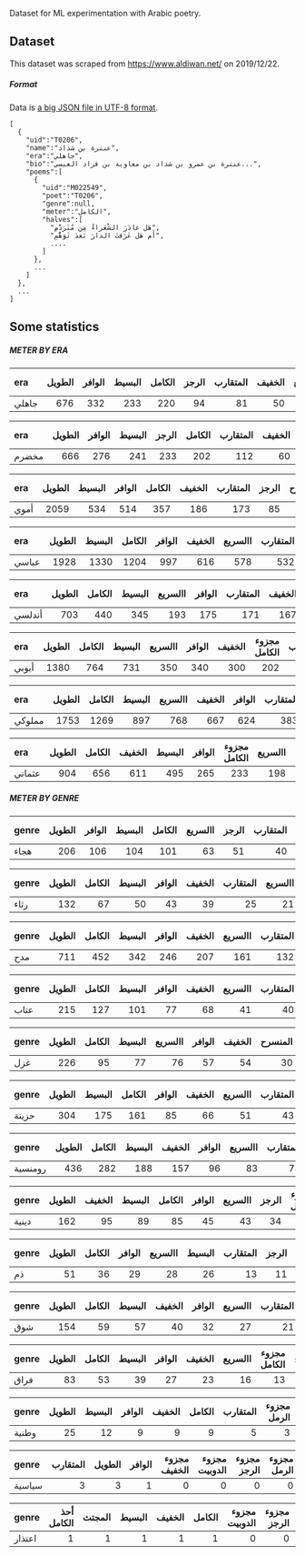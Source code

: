 Dataset for ML experimentation with Arabic poetry.

## Dataset
This dataset was scraped from https://www.aldiwan.net/ on 2019/12/22.

##### Format
Data is [a big JSON file in UTF-8 format](https://github.com/MGhareeb32/gan-tara/blob/master/data/aldiwan.json).
```
[
  {
    "uid":"T0206",
    "name":"عنترة بن شداد",
    "era":"جاهلي",
    "bio":"عنترة بن عمرو بن شداد بن معاوية بن قراد العبسي...",
    "poems":[
      {
        "uid":"M022549",
        "poet":"T0206",
        "genre":null,
        "meter":"الكامل",
        "halves":[
          "هَل غادَرَ الشُعَراءُ مِن مُتَرَدَّمِ",
          "أَم هَل عَرَفتَ الدارَ بَعدَ تَوَهُّمِ",
          ....
        ]
      },
      ...
    ]
  },
  ...
]
```

## Some statistics
##### METER BY ERA

| era   |   الطويل |   الوافر |   البسيط |   الكامل |   الرجز |   المتقارب |   الخفيف |   االسريع |   الرمل |   المنسرح |   مجزوء الكامل |   أحذ الكامل |   الهزج |   المديد |   مجزوء الرمل |   مجزوء البسيط |   مجزوء الرجز |   مشطور الرجز |   مخلع البسيط |   مجزوء الوافر |   مجزوء الطويل |   مجزوء المتدارك |   منهوك المنسرح |   منهوك الرجز |   مخلع الكامل |   مجزوء موشح |   مجزوء المجتث |   مجزوء المتقارب |   المجتث |   الدوبيت |   مجزوء الدوبيت |   مجزوء الخفيف |   مجزوء االسريع |   الكان كان |   المواليا |   المتدارك |   المقتضب |   المضارع |   موشح |
|:------|---------:|---------:|---------:|---------:|--------:|-----------:|---------:|----------:|--------:|----------:|---------------:|-------------:|--------:|---------:|--------------:|---------------:|--------------:|--------------:|--------------:|---------------:|---------------:|-----------------:|----------------:|--------------:|--------------:|-------------:|---------------:|-----------------:|---------:|----------:|----------------:|---------------:|----------------:|------------:|-----------:|-----------:|----------:|----------:|-------:|
| جاهلي |      676 |      332 |      233 |      220 |      94 |         81 |       50 |        37 |      32 |        30 |             27 |           12 |       8 |        8 |             5 |              5 |             5 |             2 |             2 |              1 |              1 |                0 |               0 |             0 |             0 |            0 |              0 |                0 |        0 |         0 |               0 |              0 |               0 |           0 |          0 |          0 |         0 |         0 |      0 |

| era   |   الطويل |   الوافر |   البسيط |   الرجز |   الكامل |   المتقارب |   الخفيف |   مجزوء الكامل |   االسريع |   المنسرح |   الرمل |   أحذ الكامل |   مجزوء الرمل |   الهزج |   مخلع البسيط |   مجزوء الوافر |   مجزوء الرجز |   مجزوء البسيط |   المديد |   منهوك المنسرح |   مجزوء الخفيف |   مجزوء المتدارك |   منهوك الرجز |   مشطور الرجز |   مخلع الكامل |   مجزوء موشح |   مجزوء المجتث |   مجزوء المتقارب |   المجتث |   الدوبيت |   مجزوء الطويل |   مجزوء الدوبيت |   مجزوء االسريع |   الكان كان |   المواليا |   المتدارك |   المقتضب |   المضارع |   موشح |
|:------|---------:|---------:|---------:|--------:|---------:|-----------:|---------:|---------------:|----------:|----------:|--------:|-------------:|--------------:|--------:|--------------:|---------------:|--------------:|---------------:|---------:|----------------:|---------------:|-----------------:|--------------:|--------------:|--------------:|-------------:|---------------:|-----------------:|---------:|----------:|---------------:|----------------:|----------------:|------------:|-----------:|-----------:|----------:|----------:|-------:|
| مخضرم |      666 |      276 |      241 |     233 |      202 |        112 |       60 |             33 |        33 |        30 |      26 |            8 |             7 |       7 |             6 |              6 |             6 |              5 |        4 |               1 |              1 |                0 |             0 |             0 |             0 |            0 |              0 |                0 |        0 |         0 |              0 |               0 |               0 |           0 |          0 |          0 |         0 |         0 |      0 |

| era   |   الطويل |   البسيط |   الوافر |   الكامل |   الخفيف |   المتقارب |   الرجز |   المنسرح |   مجزوء الكامل |   االسريع |   الرمل |   مجزوء الوافر |   أحذ الكامل |   مجزوء الرمل |   المديد |   مجزوء الخفيف |   الهزج |   مجزوء الرجز |   مخلع البسيط |   مجزوء الطويل |   مشطور الرجز |   مجزوء االسريع |   مجزوء المجتث |   منهوك المنسرح |   منهوك الرجز |   مخلع الكامل |   المقتضب |   مجزوء موشح |   الدوبيت |   مجزوء المتقارب |   مجزوء البسيط |   مجزوء المتدارك |   الكان كان |   المضارع |   المجتث |   المواليا |   مجزوء الدوبيت |   المتدارك |   موشح |
|:------|---------:|---------:|---------:|---------:|---------:|-----------:|--------:|----------:|---------------:|----------:|--------:|---------------:|-------------:|--------------:|---------:|---------------:|--------:|--------------:|--------------:|---------------:|--------------:|----------------:|---------------:|----------------:|--------------:|--------------:|----------:|-------------:|----------:|-----------------:|---------------:|-----------------:|------------:|----------:|---------:|-----------:|----------------:|-----------:|-------:|
| أموي  |     2059 |      534 |      514 |      357 |      186 |        173 |      85 |        62 |             46 |        26 |      25 |             20 |           19 |            18 |       13 |             11 |       9 |             6 |             2 |              2 |             1 |               0 |              0 |               0 |             0 |             0 |         0 |            0 |         0 |                0 |              0 |                0 |           0 |         0 |        0 |          0 |               0 |          0 |      0 |

| era   |   الطويل |   البسيط |   الكامل |   الوافر |   الخفيف |   االسريع |   المتقارب |   المنسرح |   مجزوء الكامل |   الرجز |   مجزوء الرمل |   الرمل |   مخلع البسيط |   المجتث |   مجزوء الرجز |   مجزوء البسيط |   الهزج |   المديد |   مجزوء الخفيف |   مجزوء الوافر |   أحذ الكامل |   مشطور الرجز |   مجزوء المتقارب |   منهوك المنسرح |   المقتضب |   المضارع |   مجزوء االسريع |   مجزوء الطويل |   منهوك الرجز |   الدوبيت |   مجزوء موشح |   مخلع الكامل |   مجزوء المجتث |   الكان كان |   المواليا |   مجزوء المتدارك |   المتدارك |   مجزوء الدوبيت |   موشح |
|:------|---------:|---------:|---------:|---------:|---------:|----------:|-----------:|----------:|---------------:|--------:|--------------:|--------:|--------------:|---------:|--------------:|---------------:|--------:|---------:|---------------:|---------------:|-------------:|--------------:|-----------------:|----------------:|----------:|----------:|----------------:|---------------:|--------------:|----------:|-------------:|--------------:|---------------:|------------:|-----------:|-----------------:|-----------:|----------------:|-------:|
| عباسي |     1928 |     1330 |     1204 |      997 |      616 |       578 |        532 |       342 |            313 |     232 |           140 |      99 |            90 |       90 |            77 |             74 |      68 |       54 |             49 |             37 |           31 |            13 |               11 |               4 |         2 |         2 |               1 |              1 |             1 |         1 |            0 |             0 |              0 |           0 |          0 |                0 |          0 |               0 |      0 |

| era    |   الطويل |   الكامل |   البسيط |   االسريع |   الوافر |   المتقارب |   الخفيف |   مجزوء الكامل |   المنسرح |   الرمل |   الرجز |   مجزوء الرجز |   أحذ الكامل |   المجتث |   مجزوء الرمل |   مخلع البسيط |   المديد |   مجزوء الخفيف |   مجزوء البسيط |   مجزوء الوافر |   مشطور الرجز |   موشح |   الهزج |   المتدارك |   مجزوء المجتث |   المضارع |   المقتضب |   مخلع الكامل |   مجزوء موشح |   منهوك المنسرح |   منهوك الرجز |   المواليا |   مجزوء االسريع |   مجزوء الدوبيت |   مجزوء المتقارب |   مجزوء المتدارك |   الدوبيت |   الكان كان |   مجزوء الطويل |
|:-------|---------:|---------:|---------:|----------:|---------:|-----------:|---------:|---------------:|----------:|--------:|--------:|--------------:|-------------:|---------:|--------------:|--------------:|---------:|---------------:|---------------:|---------------:|--------------:|-------:|--------:|-----------:|---------------:|----------:|----------:|--------------:|-------------:|----------------:|--------------:|-----------:|----------------:|----------------:|-----------------:|-----------------:|----------:|------------:|---------------:|
| أندلسي |      703 |      440 |      345 |       193 |      175 |        171 |      167 |            119 |        66 |      51 |      48 |            44 |           43 |       43 |            37 |            27 |       16 |             12 |              9 |              9 |             5 |      5 |       3 |          2 |              1 |         1 |         1 |             1 |            0 |               0 |             0 |          0 |               0 |               0 |                0 |                0 |         0 |           0 |              0 |

| era   |   الطويل |   الكامل |   البسيط |   االسريع |   الوافر |   الخفيف |   مجزوء الكامل |   المتقارب |   المنسرح |   الرجز |   الرمل |   مجزوء الرجز |   أحذ الكامل |   مخلع البسيط |   المجتث |   مجزوء الرمل |   موشح |   الهزج |   مجزوء الخفيف |   المديد |   الدوبيت |   مجزوء الوافر |   مجزوء البسيط |   المتدارك |   مجزوء الطويل |   منهوك المنسرح |   مجزوء االسريع |   مجزوء المتقارب |   مخلع الكامل |   مجزوء الدوبيت |   المضارع |   المواليا |   مجزوء موشح |   المقتضب |   منهوك الرجز |   مجزوء المتدارك |   مجزوء المجتث |   الكان كان |   مشطور الرجز |
|:------|---------:|---------:|---------:|----------:|---------:|---------:|---------------:|-----------:|----------:|--------:|--------:|--------------:|-------------:|--------------:|---------:|--------------:|-------:|--------:|---------------:|---------:|----------:|---------------:|---------------:|-----------:|---------------:|----------------:|----------------:|-----------------:|--------------:|----------------:|----------:|-----------:|-------------:|----------:|--------------:|-----------------:|---------------:|------------:|--------------:|
| أيوبي |     1380 |      764 |      731 |       350 |      340 |      300 |            202 |        200 |       114 |     107 |      97 |            79 |           75 |            70 |       65 |            52 |     46 |      40 |             35 |       34 |        31 |             16 |             14 |         11 |              7 |               3 |               3 |                3 |             2 |               2 |         1 |          1 |            1 |         1 |             1 |                0 |              0 |           0 |             0 |

| era    |   الطويل |   الكامل |   البسيط |   االسريع |   الخفيف |   الوافر |   المتقارب |   مجزوء الكامل |   مجزوء الرمل |   المنسرح |   المجتث |   مجزوء الرجز |   مخلع البسيط |   الرمل |   الرجز |   أحذ الكامل |   مجزوء الخفيف |   الدوبيت |   المديد |   الهزج |   مجزوء الوافر |   موشح |   مجزوء البسيط |   مجزوء المتقارب |   مجزوء الدوبيت |   المتدارك |   المواليا |   الكان كان |   مجزوء المتدارك |   مجزوء االسريع |   المضارع |   منهوك الرجز |   المقتضب |   مجزوء المجتث |   مجزوء الطويل |   مجزوء موشح |   مخلع الكامل |   مشطور الرجز |   منهوك المنسرح |
|:-------|---------:|---------:|---------:|----------:|---------:|---------:|-----------:|---------------:|--------------:|----------:|---------:|--------------:|--------------:|--------:|--------:|-------------:|---------------:|----------:|---------:|--------:|---------------:|-------:|---------------:|-----------------:|----------------:|-----------:|-----------:|------------:|-----------------:|----------------:|----------:|--------------:|----------:|---------------:|---------------:|-------------:|--------------:|--------------:|----------------:|
| مملوكي |     1753 |     1269 |      897 |       768 |      667 |      624 |        383 |            298 |           240 |       221 |      218 |           202 |           178 |     173 |     152 |           83 |             68 |        46 |       37 |      36 |             35 |     15 |             15 |                9 |               8 |          8 |          3 |           3 |                2 |               2 |         2 |             2 |         2 |              1 |              0 |            0 |             0 |             0 |               0 |

| era    |   الطويل |   الكامل |   الخفيف |   البسيط |   الوافر |   مجزوء الكامل |   االسريع |   المواليا |   الرمل |   موشح |   المنسرح |   المتقارب |   مجزوء الرمل |   مجزوء الرجز |   المجتث |   الرجز |   مخلع البسيط |   المديد |   مجزوء الوافر |   الدوبيت |   مجزوء الخفيف |   أحذ الكامل |   مجزوء موشح |   الهزج |   مجزوء البسيط |   المتدارك |   مجزوء المتقارب |   الكان كان |   مجزوء الدوبيت |   مجزوء االسريع |   مخلع الكامل |   مشطور الرجز |   منهوك الرجز |   منهوك المنسرح |   مجزوء الطويل |   مجزوء المتدارك |   المقتضب |   المضارع |   مجزوء المجتث |
|:-------|---------:|---------:|---------:|---------:|---------:|---------------:|----------:|-----------:|--------:|-------:|----------:|-----------:|--------------:|--------------:|---------:|--------:|--------------:|---------:|---------------:|----------:|---------------:|-------------:|-------------:|--------:|---------------:|-----------:|-----------------:|------------:|----------------:|----------------:|--------------:|--------------:|--------------:|----------------:|---------------:|-----------------:|----------:|----------:|---------------:|
| عثماني |      904 |      656 |      611 |      495 |      265 |            233 |       198 |        183 |     166 |    121 |       102 |         98 |            97 |            80 |       69 |      63 |            60 |       38 |             25 |        25 |             20 |           18 |           13 |      12 |              5 |          5 |                3 |           1 |               1 |               1 |             1 |             1 |             1 |               1 |              0 |                0 |         0 |         0 |              0 |

##### METER BY GENRE

| genre   |   الطويل |   الوافر |   البسيط |   الكامل |   االسريع |   الرجز |   المتقارب |   الخفيف |   الرمل |   مجزوء الرجز |   مجزوء الرمل |   المنسرح |   مخلع البسيط |   مجزوء الكامل |   المجتث |   مجزوء الخفيف |   أحذ الكامل |   المديد |   مجزوء الوافر |   موشح |   مجزوء البسيط |   الهزج |   مخلع الكامل |   الدوبيت |   مجزوء موشح |   الكان كان |   المضارع |   مجزوء الطويل |   المتدارك |   مجزوء المتقارب |   مجزوء المجتث |   مجزوء الدوبيت |   مجزوء االسريع |   المقتضب |   مشطور الرجز |   منهوك الرجز |   منهوك المنسرح |   المواليا |
|:--------|---------:|---------:|---------:|---------:|----------:|--------:|-----------:|---------:|--------:|--------------:|--------------:|----------:|--------------:|---------------:|---------:|---------------:|-------------:|---------:|---------------:|-------:|---------------:|--------:|--------------:|----------:|-------------:|------------:|----------:|---------------:|-----------:|-----------------:|---------------:|----------------:|----------------:|----------:|--------------:|--------------:|----------------:|-----------:|
| هجاء    |      206 |      106 |      104 |      101 |        63 |      51 |         40 |       39 |      23 |            21 |            20 |        16 |            16 |             16 |       11 |              8 |            6 |        6 |              5 |      2 |              2 |       1 |             1 |         1 |            1 |           1 |         1 |              0 |          0 |                0 |              0 |               0 |               0 |         0 |             0 |             0 |               0 |          0 |

| genre   |   الطويل |   الكامل |   البسيط |   الوافر |   الخفيف |   المتقارب |   االسريع |   مجزوء الكامل |   مجزوء الرجز |   المنسرح |   مخلع البسيط |   الرمل |   مجزوء الرمل |   الرجز |   الهزج |   أحذ الكامل |   المجتث |   مجزوء الخفيف |   المديد |   مجزوء الوافر |   مجزوء البسيط |   الدوبيت |   المقتضب |   مجزوء المجتث |   منهوك المنسرح |   منهوك الرجز |   مشطور الرجز |   مخلع الكامل |   مجزوء موشح |   الكان كان |   مجزوء المتقارب |   المواليا |   مجزوء الطويل |   المتدارك |   مجزوء الدوبيت |   مجزوء االسريع |   المضارع |   موشح |
|:--------|---------:|---------:|---------:|---------:|---------:|-----------:|----------:|---------------:|--------------:|----------:|--------------:|--------:|--------------:|--------:|--------:|-------------:|---------:|---------------:|---------:|---------------:|---------------:|----------:|----------:|---------------:|----------------:|--------------:|--------------:|--------------:|-------------:|------------:|-----------------:|-----------:|---------------:|-----------:|----------------:|----------------:|----------:|-------:|
| رثاء    |      132 |       67 |       50 |       43 |       39 |         25 |        21 |             17 |             9 |         8 |             8 |       7 |             7 |       5 |       4 |            4 |        4 |              3 |        2 |              2 |              1 |         1 |         0 |              0 |               0 |             0 |             0 |             0 |            0 |           0 |                0 |          0 |              0 |          0 |               0 |               0 |         0 |      0 |

| genre   |   الطويل |   الكامل |   البسيط |   الوافر |   الخفيف |   االسريع |   المتقارب |   مجزوء الكامل |   الرجز |   المنسرح |   مجزوء الرمل |   مجزوء الرجز |   الرمل |   المجتث |   مخلع البسيط |   الهزج |   أحذ الكامل |   المديد |   موشح |   مجزوء الوافر |   مجزوء الخفيف |   مجزوء البسيط |   المتدارك |   مشطور الرجز |   مجزوء االسريع |   مجزوء الدوبيت |   الدوبيت |   مجزوء المتقارب |   منهوك الرجز |   المواليا |   مجزوء المجتث |   مجزوء موشح |   المقتضب |   مخلع الكامل |   مجزوء الطويل |   المضارع |   منهوك المنسرح |   الكان كان |
|:--------|---------:|---------:|---------:|---------:|---------:|----------:|-----------:|---------------:|--------:|----------:|--------------:|--------------:|--------:|---------:|--------------:|--------:|-------------:|---------:|-------:|---------------:|---------------:|---------------:|-----------:|--------------:|----------------:|----------------:|----------:|-----------------:|--------------:|-----------:|---------------:|-------------:|----------:|--------------:|---------------:|----------:|----------------:|------------:|
| مدح     |      711 |      452 |      342 |      246 |      207 |       161 |        132 |            105 |      98 |        73 |            52 |            50 |      48 |       39 |            27 |      19 |           15 |       13 |      8 |              8 |              8 |              6 |          5 |             3 |               2 |               2 |         2 |                2 |             1 |          1 |              0 |            0 |         0 |             0 |              0 |         0 |               0 |           0 |

| genre   |   الطويل |   الكامل |   البسيط |   الوافر |   الخفيف |   االسريع |   المتقارب |   مجزوء الكامل |   المنسرح |   المجتث |   الرمل |   أحذ الكامل |   مجزوء الرمل |   الرجز |   مخلع البسيط |   مجزوء الرجز |   الهزج |   مجزوء الخفيف |   المديد |   موشح |   مجزوء الوافر |   مجزوء البسيط |   المواليا |   مجزوء الدوبيت |   مخلع الكامل |   مجزوء االسريع |   مجزوء موشح |   منهوك المنسرح |   منهوك الرجز |   مشطور الرجز |   المضارع |   مجزوء المجتث |   مجزوء المتقارب |   الدوبيت |   مجزوء الطويل |   المقتضب |   الكان كان |   المتدارك |
|:--------|---------:|---------:|---------:|---------:|---------:|----------:|-----------:|---------------:|----------:|---------:|--------:|-------------:|--------------:|--------:|--------------:|--------------:|--------:|---------------:|---------:|-------:|---------------:|---------------:|-----------:|----------------:|--------------:|----------------:|-------------:|----------------:|--------------:|--------------:|----------:|---------------:|-----------------:|----------:|---------------:|----------:|------------:|-----------:|
| عتاب    |      215 |      127 |      101 |       77 |       68 |        41 |         40 |             38 |        17 |       17 |      16 |           15 |            14 |      12 |            11 |             7 |       7 |              6 |        5 |      4 |              3 |              2 |          1 |               1 |             1 |               0 |            0 |               0 |             0 |             0 |         0 |              0 |                0 |         0 |              0 |         0 |           0 |          0 |

| genre   |   الطويل |   الكامل |   البسيط |   االسريع |   الوافر |   الخفيف |   المنسرح |   المتقارب |   المجتث |   مجزوء الرجز |   مجزوء الكامل |   مجزوء الرمل |   مخلع البسيط |   الرمل |   الرجز |   أحذ الكامل |   الدوبيت |   موشح |   مجزوء الخفيف |   المديد |   مجزوء الوافر |   الهزج |   مجزوء البسيط |   مجزوء الدوبيت |   المتدارك |   مجزوء الطويل |   مجزوء المتقارب |   منهوك المنسرح |   منهوك الرجز |   مشطور الرجز |   مخلع الكامل |   المقتضب |   مجزوء موشح |   مجزوء المجتث |   المواليا |   مجزوء االسريع |   المضارع |   الكان كان |
|:--------|---------:|---------:|---------:|----------:|---------:|---------:|----------:|-----------:|---------:|--------------:|---------------:|--------------:|--------------:|--------:|--------:|-------------:|----------:|-------:|---------------:|---------:|---------------:|--------:|---------------:|----------------:|-----------:|---------------:|-----------------:|----------------:|--------------:|--------------:|--------------:|----------:|-------------:|---------------:|-----------:|----------------:|----------:|------------:|
| غزل     |      226 |       95 |       77 |        76 |       57 |       54 |        30 |         29 |       28 |            26 |             22 |            19 |            17 |      16 |      10 |            7 |         6 |      5 |              5 |        4 |              4 |       3 |              3 |               1 |          1 |              1 |                1 |               0 |             0 |             0 |             0 |         0 |            0 |              0 |          0 |               0 |         0 |           0 |

| genre   |   الطويل |   البسيط |   الكامل |   الوافر |   الخفيف |   االسريع |   المتقارب |   مجزوء الكامل |   الرجز |   الرمل |   المنسرح |   مجزوء الرمل |   مجزوء الرجز |   مخلع البسيط |   أحذ الكامل |   موشح |   الهزج |   مجزوء الخفيف |   مجزوء الوافر |   المديد |   المجتث |   الدوبيت |   المواليا |   منهوك المنسرح |   مجزوء البسيط |   مجزوء الدوبيت |   المتدارك |   مجزوء المتقارب |   منهوك الرجز |   مشطور الرجز |   مخلع الكامل |   المقتضب |   مجزوء موشح |   مجزوء المجتث |   الكان كان |   المضارع |   مجزوء االسريع |   مجزوء الطويل |
|:--------|---------:|---------:|---------:|---------:|---------:|----------:|-----------:|---------------:|--------:|--------:|----------:|--------------:|--------------:|--------------:|-------------:|-------:|--------:|---------------:|---------------:|---------:|---------:|----------:|-----------:|----------------:|---------------:|----------------:|-----------:|-----------------:|--------------:|--------------:|--------------:|----------:|-------------:|---------------:|------------:|----------:|----------------:|---------------:|
| حزينة   |      304 |      175 |      161 |       85 |       66 |        51 |         43 |             42 |      34 |      23 |        19 |            17 |            17 |            10 |            7 |      7 |       5 |              5 |              5 |        4 |        4 |         1 |          1 |               1 |              1 |               1 |          1 |                1 |             0 |             0 |             0 |         0 |            0 |              0 |           0 |         0 |               0 |              0 |

| genre   |   الطويل |   الكامل |   البسيط |   الخفيف |   الوافر |   االسريع |   المتقارب |   موشح |   مجزوء الكامل |   الرمل |   المنسرح |   الرجز |   مجزوء الرجز |   مجزوء الرمل |   أحذ الكامل |   المجتث |   مخلع البسيط |   المديد |   مجزوء الخفيف |   مجزوء الوافر |   الهزج |   الدوبيت |   مجزوء موشح |   المتدارك |   المقتضب |   مشطور الرجز |   مجزوء البسيط |   مجزوء المجتث |   مجزوء الدوبيت |   مجزوء المتقارب |   المواليا |   المضارع |   الكان كان |   مجزوء االسريع |   مخلع الكامل |   منهوك الرجز |   منهوك المنسرح |   مجزوء الطويل |
|:--------|---------:|---------:|---------:|---------:|---------:|----------:|-----------:|-------:|---------------:|--------:|----------:|--------:|--------------:|--------------:|-------------:|---------:|--------------:|---------:|---------------:|---------------:|--------:|----------:|-------------:|-----------:|----------:|--------------:|---------------:|---------------:|----------------:|-----------------:|-----------:|----------:|------------:|----------------:|--------------:|--------------:|----------------:|---------------:|
| رومنسية |      436 |      282 |      188 |      157 |       96 |        83 |         73 |     54 |             45 |      43 |        38 |      35 |            27 |            26 |           24 |       24 |            14 |       12 |             11 |              8 |       6 |         6 |            3 |          3 |         2 |             2 |              2 |              1 |               1 |                1 |          1 |         0 |           0 |               0 |             0 |             0 |               0 |              0 |

| genre   |   الطويل |   الخفيف |   البسيط |   الكامل |   الوافر |   االسريع |   الرجز |   مجزوء الكامل |   المنسرح |   الرمل |   موشح |   المتقارب |   مجزوء الرمل |   مجزوء الرجز |   المديد |   المجتث |   مخلع البسيط |   أحذ الكامل |   مجزوء الخفيف |   مجزوء موشح |   الهزج |   مجزوء الوافر |   مجزوء البسيط |   الكان كان |   المواليا |   المتدارك |   مجزوء المتقارب |   منهوك المنسرح |   مجزوء الدوبيت |   منهوك الرجز |   مشطور الرجز |   مخلع الكامل |   المضارع |   مجزوء المجتث |   الدوبيت |   المقتضب |   مجزوء االسريع |   مجزوء الطويل |
|:--------|---------:|---------:|---------:|---------:|---------:|----------:|--------:|---------------:|----------:|--------:|-------:|-----------:|--------------:|--------------:|---------:|---------:|--------------:|-------------:|---------------:|-------------:|--------:|---------------:|---------------:|------------:|-----------:|-----------:|-----------------:|----------------:|----------------:|--------------:|--------------:|--------------:|----------:|---------------:|----------:|----------:|----------------:|---------------:|
| دينية   |      162 |       95 |       89 |       85 |       45 |        43 |      34 |             28 |        25 |      25 |     18 |         17 |            11 |            11 |        9 |        9 |             9 |            5 |              5 |            5 |       5 |              3 |              2 |           2 |          2 |          2 |                2 |               1 |               1 |             0 |             0 |             0 |         0 |              0 |         0 |         0 |               0 |              0 |

| genre   |   الطويل |   الكامل |   الوافر |   االسريع |   البسيط |   المتقارب |   الرجز |   الخفيف |   المجتث |   مجزوء الرمل |   مخلع البسيط |   المنسرح |   مجزوء الكامل |   مجزوء الرجز |   مجزوء الخفيف |   الرمل |   مجزوء الوافر |   المديد |   الهزج |   مجزوء البسيط |   أحذ الكامل |   الكان كان |   مجزوء االسريع |   منهوك المنسرح |   منهوك الرجز |   مشطور الرجز |   مخلع الكامل |   الدوبيت |   مجزوء موشح |   مجزوء المجتث |   المواليا |   مجزوء المتقارب |   المتدارك |   مجزوء الطويل |   المضارع |   المقتضب |   مجزوء الدوبيت |   موشح |
|:--------|---------:|---------:|---------:|----------:|---------:|-----------:|--------:|---------:|---------:|--------------:|--------------:|----------:|---------------:|--------------:|---------------:|--------:|---------------:|---------:|--------:|---------------:|-------------:|------------:|----------------:|----------------:|--------------:|--------------:|--------------:|----------:|-------------:|---------------:|-----------:|-----------------:|-----------:|---------------:|----------:|----------:|----------------:|-------:|
| ذم      |       51 |       36 |       29 |        28 |       26 |         13 |      11 |       10 |       10 |             8 |             6 |         6 |              6 |             5 |              4 |       3 |              2 |        2 |       2 |              1 |            1 |           1 |               0 |               0 |             0 |             0 |             0 |         0 |            0 |              0 |          0 |                0 |          0 |              0 |         0 |         0 |               0 |      0 |

| genre   |   الطويل |   الكامل |   البسيط |   الخفيف |   الوافر |   االسريع |   المتقارب |   الرمل |   الرجز |   مجزوء الكامل |   مجزوء الرمل |   المجتث |   المنسرح |   مخلع البسيط |   موشح |   المديد |   مجزوء الخفيف |   مجزوء الرجز |   أحذ الكامل |   الهزج |   مجزوء البسيط |   الدوبيت |   مجزوء المجتث |   منهوك المنسرح |   منهوك الرجز |   مشطور الرجز |   مخلع الكامل |   مجزوء موشح |   مجزوء الوافر |   المقتضب |   مجزوء المتقارب |   الكان كان |   المضارع |   المتدارك |   مجزوء الدوبيت |   مجزوء االسريع |   المواليا |   مجزوء الطويل |
|:--------|---------:|---------:|---------:|---------:|---------:|----------:|-----------:|--------:|--------:|---------------:|--------------:|---------:|----------:|--------------:|-------:|---------:|---------------:|--------------:|-------------:|--------:|---------------:|----------:|---------------:|----------------:|--------------:|--------------:|--------------:|-------------:|---------------:|----------:|-----------------:|------------:|----------:|-----------:|----------------:|----------------:|-----------:|---------------:|
| شوق     |      154 |       59 |       57 |       40 |       32 |        27 |         21 |      16 |      13 |             12 |            10 |        9 |         7 |             7 |      7 |        4 |              3 |             2 |            1 |       1 |              1 |         1 |              0 |               0 |             0 |             0 |             0 |            0 |              0 |         0 |                0 |           0 |         0 |          0 |               0 |               0 |          0 |              0 |

| genre   |   الطويل |   الكامل |   البسيط |   الوافر |   الخفيف |   االسريع |   مجزوء الكامل |   المنسرح |   المتقارب |   مخلع البسيط |   الرمل |   أحذ الكامل |   الرجز |   المجتث |   مجزوء البسيط |   مجزوء الرجز |   مجزوء الخفيف |   مجزوء الوافر |   مجزوء الطويل |   المديد |   مجزوء الرمل |   موشح |   الهزج |   المضارع |   منهوك المنسرح |   منهوك الرجز |   مشطور الرجز |   مخلع الكامل |   الدوبيت |   مجزوء موشح |   مجزوء االسريع |   الكان كان |   مجزوء المتقارب |   المقتضب |   المتدارك |   المواليا |   مجزوء الدوبيت |   مجزوء المجتث |
|:--------|---------:|---------:|---------:|---------:|---------:|----------:|---------------:|----------:|-----------:|--------------:|--------:|-------------:|--------:|---------:|---------------:|--------------:|---------------:|---------------:|---------------:|---------:|--------------:|-------:|--------:|----------:|----------------:|--------------:|--------------:|--------------:|----------:|-------------:|----------------:|------------:|-----------------:|----------:|-----------:|-----------:|----------------:|---------------:|
| فراق    |       83 |       53 |       39 |       27 |       23 |        16 |             13 |        12 |         11 |             8 |       8 |            6 |       6 |        2 |              2 |             2 |              2 |              1 |              1 |        1 |             1 |      1 |       1 |         0 |               0 |             0 |             0 |             0 |         0 |            0 |               0 |           0 |                0 |         0 |          0 |          0 |               0 |              0 |

| genre   |   الطويل |   البسيط |   الوافر |   الخفيف |   الكامل |   المتقارب |   مجزوء الرمل |   االسريع |   مجزوء الكامل |   مجزوء الرجز |   المنسرح |   موشح |   الرجز |   الرمل |   الدوبيت |   الهزج |   مجزوء الخفيف |   المديد |   منهوك المنسرح |   منهوك الرجز |   مشطور الرجز |   مخلع الكامل |   مخلع البسيط |   مجزوء موشح |   مجزوء الوافر |   مجزوء المجتث |   مجزوء المتقارب |   المجتث |   مجزوء الطويل |   مجزوء الدوبيت |   مجزوء البسيط |   مجزوء االسريع |   الكان كان |   المواليا |   المتدارك |   المقتضب |   المضارع |   أحذ الكامل |
|:--------|---------:|---------:|---------:|---------:|---------:|-----------:|--------------:|----------:|---------------:|--------------:|----------:|-------:|--------:|--------:|----------:|--------:|---------------:|---------:|----------------:|--------------:|--------------:|--------------:|--------------:|-------------:|---------------:|---------------:|-----------------:|---------:|---------------:|----------------:|---------------:|----------------:|------------:|-----------:|-----------:|----------:|----------:|-------------:|
| وطنية   |       25 |       12 |        9 |        9 |        9 |          5 |             3 |         3 |              2 |             2 |         2 |      2 |       2 |       2 |         1 |       1 |              1 |        1 |               0 |             0 |             0 |             0 |             0 |            0 |              0 |              0 |                0 |        0 |              0 |               0 |              0 |               0 |           0 |          0 |          0 |         0 |         0 |            0 |

| genre   |   المتقارب |   الطويل |   الوافر |   مجزوء الخفيف |   مجزوء الدوبيت |   مجزوء الرجز |   مجزوء الرمل |   مجزوء الطويل |   مجزوء الكامل |   مجزوء المتقارب |   مجزوء المجتث |   مجزوء االسريع |   مجزوء الوافر |   مجزوء موشح |   مخلع البسيط |   مخلع الكامل |   مشطور الرجز |   منهوك الرجز |   منهوك المنسرح |   مجزوء البسيط |   أحذ الكامل |   االسريع |   الكان كان |   البسيط |   الخفيف |   الدوبيت |   الرجز |   الرمل |   الكامل |   المتدارك |   الهزج |   المجتث |   المديد |   المضارع |   المقتضب |   المنسرح |   المواليا |   موشح |
|:--------|-----------:|---------:|---------:|---------------:|----------------:|--------------:|--------------:|---------------:|---------------:|-----------------:|---------------:|----------------:|---------------:|-------------:|--------------:|--------------:|--------------:|--------------:|----------------:|---------------:|-------------:|----------:|------------:|---------:|---------:|----------:|--------:|--------:|---------:|-----------:|--------:|---------:|---------:|----------:|----------:|----------:|-----------:|-------:|
| سياسية  |          3 |        3 |        1 |              0 |               0 |             0 |             0 |              0 |              0 |                0 |              0 |               0 |              0 |            0 |             0 |             0 |             0 |             0 |               0 |              0 |            0 |         0 |           0 |        0 |        0 |         0 |       0 |       0 |        0 |          0 |       0 |        0 |        0 |         0 |         0 |         0 |          0 |      0 |

| genre   |   أحذ الكامل |   المجتث |   البسيط |   الخفيف |   الكامل |   مجزوء الدوبيت |   مجزوء الرجز |   مجزوء الرمل |   مجزوء الطويل |   مجزوء الكامل |   مجزوء المتقارب |   مجزوء المجتث |   مجزوء موشح |   مجزوء الوافر |   مجزوء البسيط |   مخلع البسيط |   مخلع الكامل |   مشطور الرجز |   منهوك الرجز |   منهوك المنسرح |   مجزوء الخفيف |   الوافر |   مجزوء االسريع |   االسريع |   الهزج |   المواليا |   المنسرح |   المقتضب |   المضارع |   المديد |   المتقارب |   المتدارك |   الكان كان |   الطويل |   الرمل |   الرجز |   الدوبيت |   موشح |
|:--------|-------------:|---------:|---------:|---------:|---------:|----------------:|--------------:|--------------:|---------------:|---------------:|-----------------:|---------------:|-------------:|---------------:|---------------:|--------------:|--------------:|--------------:|--------------:|----------------:|---------------:|---------:|----------------:|----------:|--------:|-----------:|----------:|----------:|----------:|---------:|-----------:|-----------:|------------:|---------:|--------:|--------:|----------:|-------:|
| اعتذار  |            1 |        1 |        1 |        1 |        1 |               0 |             0 |             0 |              0 |              0 |                0 |              0 |            0 |              0 |              0 |             0 |             0 |             0 |             0 |               0 |              0 |        0 |               0 |         0 |       0 |          0 |         0 |         0 |         0 |        0 |          0 |          0 |           0 |        0 |       0 |       0 |         0 |      0 |

